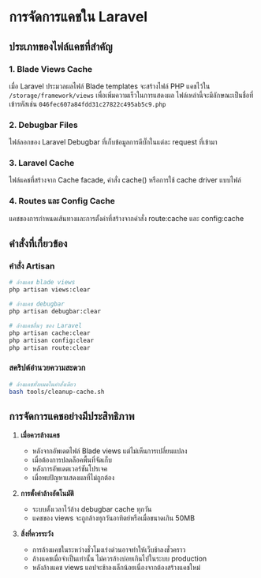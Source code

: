 # การจัดการแคชใน Laravel

## ประเภทของไฟล์แคชที่สำคัญ

### 1. Blade Views Cache
เมื่อ Laravel ประมวลผลไฟล์ Blade templates จะสร้างไฟล์ PHP แคชไว้ใน `/storage/framework/views` เพื่อเพิ่มความเร็วในการแสดงผล ไฟล์เหล่านี้จะมีลักษณะเป็นชื่อที่เข้ารหัสเช่น `046fec607a84fdd31c27822c495ab5c9.php`

### 2. Debugbar Files
ไฟล์ลอกของ Laravel Debugbar ที่เก็บข้อมูลการดีบั๊กในแต่ละ request ที่เข้ามา

### 3. Laravel Cache
ไฟล์แคชที่สร้างจาก Cache facade, คำสั่ง cache() หรือการใช้ cache driver แบบไฟล์

### 4. Routes และ Config Cache
แคชของการกำหนดเส้นทางและการตั้งค่าที่สร้างจากคำสั่ง route:cache และ config:cache

## คำสั่งที่เกี่ยวข้อง

### คำสั่ง Artisan
```bash
# ล้างแคช blade views
php artisan views:clear

# ล้างแคช debugbar
php artisan debugbar:clear

# ล้างแคชอื่นๆ ของ Laravel
php artisan cache:clear
php artisan config:clear
php artisan route:clear
```

### สคริปต์อำนวยความสะดวก
```bash
# ล้างแคชทั้งหมดในคำสั่งเดียว
bash tools/cleanup-cache.sh
```

## การจัดการแคชอย่างมีประสิทธิภาพ

1. **เมื่อควรล้างแคช**
   - หลังจากอัพเดตไฟล์ Blade views แต่ไม่เห็นการเปลี่ยนแปลง
   - เมื่อต้องการปลดล็อคพื้นที่จัดเก็บ
   - หลังการอัพเดตเวอร์ชันโปรเจค
   - เมื่อพบปัญหาแสดงผลที่ไม่ถูกต้อง

2. **การตั้งค่าล้างอัตโนมัติ**
   - ระบบตั้งเวลาไว้ล้าง debugbar cache ทุกวัน
   - แคชของ views จะถูกล้างทุกวันอาทิตย์หรือเมื่อขนาดเกิน 50MB

3. **สิ่งที่ควรระวัง**
   - การล้างแคชในระหว่างชั่วโมงเร่งด่วนอาจทำให้เว็บช้าลงชั่วคราว
   - ล้างแคชเมื่อจำเป็นเท่านั้น ไม่ควรล้างบ่อยเกินไปในระบบ production
   - หลังล้างแคช views แอปจะช้าลงเล็กน้อยเนื่องจากต้องสร้างแคชใหม่
